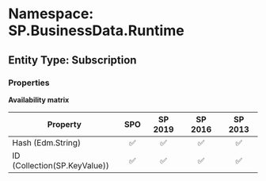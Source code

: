 # Namespace: SP.BusinessData.Runtime

## Entity Type: Subscription

### Properties

**Availability matrix**

Property | SPO | SP 2019 | SP 2016 | SP 2013
----------|:---:|:-------:|:-------:|:-------:
Hash (Edm.String) | ✅ | ✅ | ✅ | ✅
ID (Collection(SP.KeyValue)) | ✅ | ✅ | ✅ | ✅